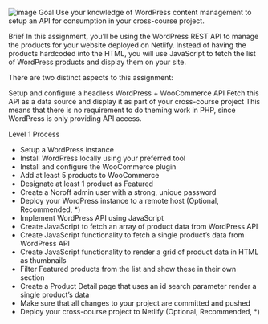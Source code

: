 ![image](https://github.com/Dertzey/mysticsneakers/assets/45997915/bbf8bd02-bde0-4262-93bd-8731e0adcdb5)
Goal
Use your knowledge of WordPress content management to setup an API for consumption in your cross-course project.

Brief
In this assignment, you’ll be using the WordPress REST API to manage the products for your website deployed on Netlify. Instead of having the products hardcoded into the HTML, you will use JavaScript to fetch the list of WordPress products and display them on your site.

There are two distinct aspects to this assignment:

Setup and configure a headless WordPress + WooCommerce API
Fetch this API as a data source and display it as part of your cross-course project
This means that there is no requirement to do theming work in PHP, since WordPress is only providing API access.

Level 1 Process
- Setup a WordPress instance
- Install WordPress locally using your preferred tool
- Install and configure the WooCommerce plugin
- Add at least 5 products to WooCommerce
- Designate at least 1 product as Featured
- Create a Noroff admin user with a strong, unique password
- Deploy your WordPress instance to a remote host (Optional, Recommended, *)
- Implement WordPress API using JavaScript
- Create JavaScript to fetch an array of product data from WordPress API
- Create JavaScript functionality to fetch a single product’s data from WordPress API
- Create JavaScript functionality to render a grid of product data in HTML as thumbnails
- Filter Featured products from the list and show these in their own section
- Create a Product Detail page that uses an id search parameter render a single product’s data
- Make sure that all changes to your project are committed and pushed
- Deploy your cross-course project to Netlify (Optional, Recommended, *)
